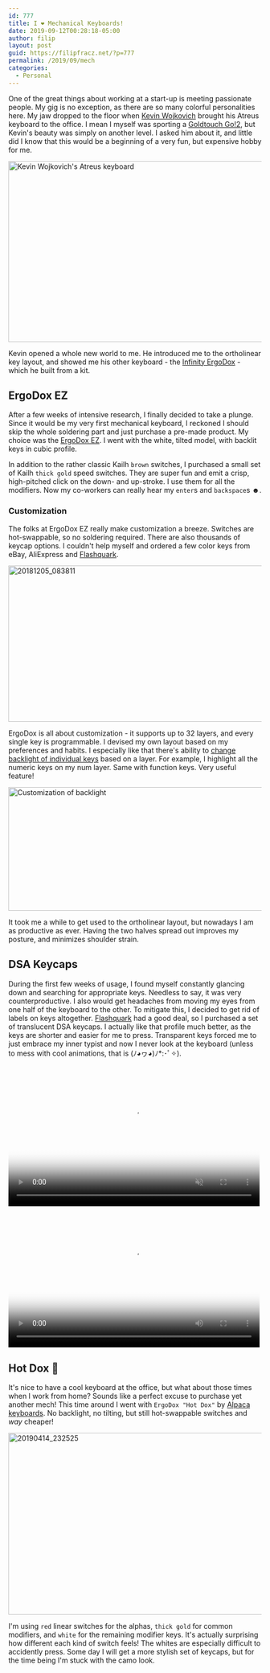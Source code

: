 ```yaml
---
id: 777
title: I ❤ Mechanical Keyboards!
date: 2019-09-12T00:28:18-05:00
author: filip
layout: post
guid: https://filipfracz.net/?p=777
permalink: /2019/09/mech
categories:
  - Personal
---
```

One of the great things about working at a start-up is meeting passionate people. My gig is no exception, as there are so many colorful personalities here. My jaw dropped to the floor when [Kevin Wojkovich](https://www.linkedin.com/in/kwojo314) brought his Atreus keyboard to the office. I mean I myself was sporting a [Goldtouch Go!2](https://shop.goldtouch.com/products/goldtouch-go2-wired-mobile-keyboard-pc-mac), but Kevin's beauty was simply on another level. I asked him about it, and little did I know that this would be a beginning of a very fun, but expensive hobby for me.

<a data-flickr-embed="true"  href="https://www.flickr.com/photos/itsff/43228853275/in/album-72157710695337826/" title="Kevin Wojkovich&#x27;s Atreus keyboard"><img src="https://live.staticflickr.com/65535/43228853275_7745e595d5_z.jpg" width="640" height="360" alt="Kevin Wojkovich&#x27;s Atreus keyboard"></a>

Kevin opened a whole new world to me. He introduced me to the ortholinear key layout, and showed me his other keyboard - the [Infinity ErgoDox](https://input.club/devices/infinity-ergodox/) - which he built from a kit.

## ErgoDox EZ

After a few weeks of intensive research, I finally decided to take a plunge. Since it would be my very first mechanical keyboard, I reckoned I should skip the whole soldering part and just purchase a pre-made product. My choice was the [ErgoDox EZ](https://ergodox-ez.com/). I went with the white, tilted model, with backlit keys in cubic profile.

In addition to the rather classic Kailh `brown` switches, I purchased a small set of Kailh `thick gold` speed switches. They are super fun and emit a crisp, high-pitched click on the down- and up-stroke. I use them for all the modifiers. Now my co-workers can really hear my `enter`s and `backspace`s ☻.

### Customization

The folks at ErgoDox EZ really make customization a breeze. Switches are hot-swappable, so no soldering required. There are also thousands of keycap options. I couldn't help myself and ordered a few color keys from eBay, AliExpress and [Flashquark](http://flashquark.com).

<a data-flickr-embed="true"  href="https://www.flickr.com/photos/itsff/44373009980/in/album-72157710695337826/" title="20181205_083811"><img src="https://live.staticflickr.com/4841/44373009980_76e13bace6_z.jpg" width="640" height="311" alt="20181205_083811"></a>

ErgoDox is all about customization - it supports up to 32 layers, and every single key is programmable. I devised my own layout based on my preferences and habits. I especially like that there's ability to [change backlight of individual keys](https://configure.ergodox-ez.com/ergodox-ez/layouts/wOwld/latest/1) based on a layer. For example, I highlight all the numeric keys on my num layer. Same with function keys. Very useful feature! 

<a data-flickr-embed="true"  href="https://www.flickr.com/photos/itsff/48720453967/in/datetaken/" title="Customization of backlight"><img src="https://live.staticflickr.com/65535/48720453967_ac28793c67_z.jpg" width="640" height="246" alt="Customization of backlight"></a>

It took me a while to get used to the ortholinear layout, but nowadays I am as productive as ever. Having the two halves spread out improves my posture, and minimizes shoulder strain.

## DSA Keycaps

During the first few weeks of usage, I found myself constantly glancing down and searching for appropriate keys. Needless to say, it was very counterproductive. I also would get headaches from moving my eyes from one half of the keyboard to the other. To mitigate this, I decided to get rid of labels on keys altogether.
[Flashquark](https://flashquark.com/) had a good deal, so I purchased a set of translucent DSA keycaps. I actually like that profile much better, as the keys are shorter and easier for me to press. Transparent keys forced me to just embrace my inner typist and now I never look at the keyboard (unless to mess with cool animations, that is (ﾉ◕ヮ◕)ﾉ*:･ﾟ✧). 


<video controls muted width="500" height="281" poster="https://live.staticflickr.com/31337/47983390866_5f14231924.jpg" src="https://www.flickr.com/photos/itsff/47983390866/play/site/5f14231924/">
</video>


<video controls width="500" height="281" poster="https://live.staticflickr.com/31337/48644530408_61926d4b53.jpg" src="https://www.flickr.com/photos/itsff/48644530408/play/site/61926d4b53/">
</video>

## Hot Dox 🌭

It's nice to have a cool keyboard at the office, but what about those times when I work from home? Sounds like a perfect excuse to purchase yet another mech!
This time around I went with `ErgoDox "Hot Dox"` by [Alpaca keyboards](https://www.alpacakeyboards.com/). No backlight, no tilting, but still hot-swappable switches and _way_ cheaper!

<a data-flickr-embed="true"  href="https://www.flickr.com/photos/itsff/46909773174/in/album-72157710695337826/" title="20190414_232525"><img src="https://live.staticflickr.com/65535/46909773174_8c3874e514_z.jpg" width="640" height="362" alt="20190414_232525"></a>

I'm using `red` linear switches for the alphas, `thick gold` for common modifiers, and `white` for the remaining modifier keys. It's actually surprising how different each kind of switch feels! The whites are especially difficult to accidently press.
Some day I will get a more stylish set of keycaps, but for the time being I'm stuck with the camo look.


<script async src="//embedr.flickr.com/assets/client-code.js" charset="utf-8"></script>
